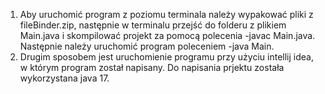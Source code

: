 1. Aby uruchomić program z poziomu terminala należy wypakować pliki z fileBinder.zip, następnie w terminalu przejść do folderu z plikiem Main.java i skompilować projekt za pomocą polecenia -javac Main.java.
Następnie należy uruchomić program poleceniem -java Main.
2. Drugim sposobem jest uruchomienie programu przy użyciu intellij idea, w którym program został napisany.
Do napisania prjektu została wykorzystana java 17.